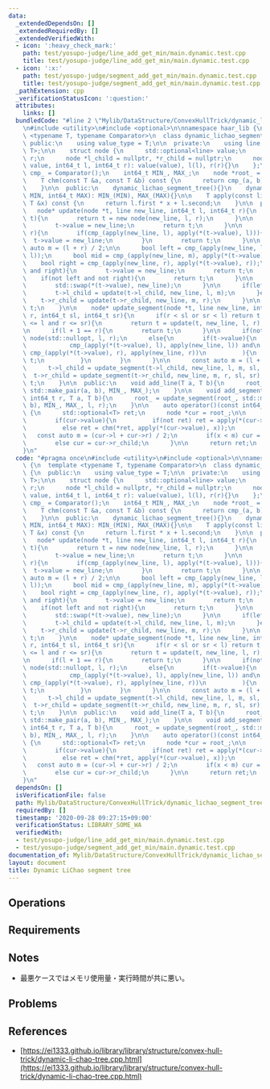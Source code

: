 ```yaml
---
data:
  _extendedDependsOn: []
  _extendedRequiredBy: []
  _extendedVerifiedWith:
  - icon: ':heavy_check_mark:'
    path: test/yosupo-judge/line_add_get_min/main.dynamic.test.cpp
    title: test/yosupo-judge/line_add_get_min/main.dynamic.test.cpp
  - icon: ':x:'
    path: test/yosupo-judge/segment_add_get_min/main.dynamic.test.cpp
    title: test/yosupo-judge/segment_add_get_min/main.dynamic.test.cpp
  _pathExtension: cpp
  _verificationStatusIcon: ':question:'
  attributes:
    links: []
  bundledCode: "#line 2 \"Mylib/DataStructure/ConvexHullTrick/dynamic_lichao_segment_tree.cpp\"\
    \n#include <utility>\n#include <optional>\n\nnamespace haar_lib {\n  template\
    \ <typename T, typename Comparator>\n  class dynamic_lichao_segment_tree {\n \
    \ public:\n    using value_type = T;\n\n  private:\n    using line = std::pair<T,\
    \ T>;\n\n    struct node {\n      std::optional<line> value;\n      int64_t l,\
    \ r;\n      node *l_child = nullptr, *r_child = nullptr;\n      node(std::optional<line>\
    \ value, int64_t l, int64_t r): value(value), l(l), r(r){}\n    };\n\n    Comparator\
    \ cmp_ = Comparator();\n    int64_t MIN_, MAX_;\n    node *root_ = nullptr;\n\n\
    \    T chm(const T &a, const T &b) const {\n      return cmp_(a, b) ? a : b;\n\
    \    }\n\n  public:\n    dynamic_lichao_segment_tree(){}\n    dynamic_lichao_segment_tree(int64_t\
    \ MIN, int64_t MAX): MIN_(MIN), MAX_(MAX){}\n\n    T apply(const line &l, const\
    \ T &x) const {\n      return l.first * x + l.second;\n    }\n\n  private:\n \
    \   node* update(node *t, line new_line, int64_t l, int64_t r){\n      if(not\
    \ t){\n        return t = new node(new_line, l, r);\n      }\n\n      if(not t->value){\n\
    \        t->value = new_line;\n        return t;\n      }\n\n      if(l + 1 ==\
    \ r){\n        if(cmp_(apply(new_line, l), apply(*(t->value), l))){\n        \
    \  t->value = new_line;\n        }\n        return t;\n      }\n\n      const\
    \ auto m = (l + r) / 2;\n\n      bool left = cmp_(apply(new_line, l), apply(*(t->value),\
    \ l));\n      bool mid = cmp_(apply(new_line, m), apply(*(t->value), m));\n  \
    \    bool right = cmp_(apply(new_line, r), apply(*(t->value), r));\n\n      if(left\
    \ and right){\n        t->value = new_line;\n        return t;\n      }\n\n  \
    \    if(not left and not right){\n        return t;\n      }\n\n      if(mid){\n\
    \        std::swap(*(t->value), new_line);\n      }\n\n      if(left != mid){\n\
    \        t->l_child = update(t->l_child, new_line, l, m);\n      }else{\n    \
    \    t->r_child = update(t->r_child, new_line, m, r);\n      }\n\n      return\
    \ t;\n    }\n\n    node* update_segment(node *t, line new_line, int64_t l, int64_t\
    \ r, int64_t sl, int64_t sr){\n      if(r < sl or sr < l) return t;\n      if(sl\
    \ <= l and r <= sr){\n        return t = update(t, new_line, l, r);\n      }\n\
    \n      if(l + 1 == r){\n        return t;\n      }\n\n      if(not t) t = new\
    \ node(std::nullopt, l, r);\n      else{\n        if(t->value){\n          if(\n\
    \            cmp_(apply(*(t->value), l), apply(new_line, l)) and\n           \
    \ cmp_(apply(*(t->value), r), apply(new_line, r))\n          ){\n            return\
    \ t;\n          }\n        }\n      }\n\n      const auto m = (l + r) / 2;\n\n\
    \      t->l_child = update_segment(t->l_child, new_line, l, m, sl, sr);\n    \
    \  t->r_child = update_segment(t->r_child, new_line, m, r, sl, sr);\n\n      return\
    \ t;\n    }\n\n  public:\n    void add_line(T a, T b){\n      root_ = update(root_,\
    \ std::make_pair(a, b), MIN_, MAX_);\n    }\n\n    void add_segment(int64_t l,\
    \ int64_t r, T a, T b){\n      root_ = update_segment(root_, std::make_pair(a,\
    \ b), MIN_, MAX_, l, r);\n    }\n\n    auto operator()(const int64_t &x) const\
    \ {\n      std::optional<T> ret;\n      node *cur = root_;\n\n      while(cur){\n\
    \        if(cur->value){\n          if(not ret) ret = apply(*(cur->value), x);\n\
    \          else ret = chm(*ret, apply(*(cur->value), x));\n        }\n\n     \
    \   const auto m = (cur->l + cur->r) / 2;\n        if(x < m) cur = cur->l_child;\n\
    \        else cur = cur->r_child;\n      }\n\n      return ret;\n    }\n  };\n\
    }\n"
  code: "#pragma once\n#include <utility>\n#include <optional>\n\nnamespace haar_lib\
    \ {\n  template <typename T, typename Comparator>\n  class dynamic_lichao_segment_tree\
    \ {\n  public:\n    using value_type = T;\n\n  private:\n    using line = std::pair<T,\
    \ T>;\n\n    struct node {\n      std::optional<line> value;\n      int64_t l,\
    \ r;\n      node *l_child = nullptr, *r_child = nullptr;\n      node(std::optional<line>\
    \ value, int64_t l, int64_t r): value(value), l(l), r(r){}\n    };\n\n    Comparator\
    \ cmp_ = Comparator();\n    int64_t MIN_, MAX_;\n    node *root_ = nullptr;\n\n\
    \    T chm(const T &a, const T &b) const {\n      return cmp_(a, b) ? a : b;\n\
    \    }\n\n  public:\n    dynamic_lichao_segment_tree(){}\n    dynamic_lichao_segment_tree(int64_t\
    \ MIN, int64_t MAX): MIN_(MIN), MAX_(MAX){}\n\n    T apply(const line &l, const\
    \ T &x) const {\n      return l.first * x + l.second;\n    }\n\n  private:\n \
    \   node* update(node *t, line new_line, int64_t l, int64_t r){\n      if(not\
    \ t){\n        return t = new node(new_line, l, r);\n      }\n\n      if(not t->value){\n\
    \        t->value = new_line;\n        return t;\n      }\n\n      if(l + 1 ==\
    \ r){\n        if(cmp_(apply(new_line, l), apply(*(t->value), l))){\n        \
    \  t->value = new_line;\n        }\n        return t;\n      }\n\n      const\
    \ auto m = (l + r) / 2;\n\n      bool left = cmp_(apply(new_line, l), apply(*(t->value),\
    \ l));\n      bool mid = cmp_(apply(new_line, m), apply(*(t->value), m));\n  \
    \    bool right = cmp_(apply(new_line, r), apply(*(t->value), r));\n\n      if(left\
    \ and right){\n        t->value = new_line;\n        return t;\n      }\n\n  \
    \    if(not left and not right){\n        return t;\n      }\n\n      if(mid){\n\
    \        std::swap(*(t->value), new_line);\n      }\n\n      if(left != mid){\n\
    \        t->l_child = update(t->l_child, new_line, l, m);\n      }else{\n    \
    \    t->r_child = update(t->r_child, new_line, m, r);\n      }\n\n      return\
    \ t;\n    }\n\n    node* update_segment(node *t, line new_line, int64_t l, int64_t\
    \ r, int64_t sl, int64_t sr){\n      if(r < sl or sr < l) return t;\n      if(sl\
    \ <= l and r <= sr){\n        return t = update(t, new_line, l, r);\n      }\n\
    \n      if(l + 1 == r){\n        return t;\n      }\n\n      if(not t) t = new\
    \ node(std::nullopt, l, r);\n      else{\n        if(t->value){\n          if(\n\
    \            cmp_(apply(*(t->value), l), apply(new_line, l)) and\n           \
    \ cmp_(apply(*(t->value), r), apply(new_line, r))\n          ){\n            return\
    \ t;\n          }\n        }\n      }\n\n      const auto m = (l + r) / 2;\n\n\
    \      t->l_child = update_segment(t->l_child, new_line, l, m, sl, sr);\n    \
    \  t->r_child = update_segment(t->r_child, new_line, m, r, sl, sr);\n\n      return\
    \ t;\n    }\n\n  public:\n    void add_line(T a, T b){\n      root_ = update(root_,\
    \ std::make_pair(a, b), MIN_, MAX_);\n    }\n\n    void add_segment(int64_t l,\
    \ int64_t r, T a, T b){\n      root_ = update_segment(root_, std::make_pair(a,\
    \ b), MIN_, MAX_, l, r);\n    }\n\n    auto operator()(const int64_t &x) const\
    \ {\n      std::optional<T> ret;\n      node *cur = root_;\n\n      while(cur){\n\
    \        if(cur->value){\n          if(not ret) ret = apply(*(cur->value), x);\n\
    \          else ret = chm(*ret, apply(*(cur->value), x));\n        }\n\n     \
    \   const auto m = (cur->l + cur->r) / 2;\n        if(x < m) cur = cur->l_child;\n\
    \        else cur = cur->r_child;\n      }\n\n      return ret;\n    }\n  };\n\
    }\n"
  dependsOn: []
  isVerificationFile: false
  path: Mylib/DataStructure/ConvexHullTrick/dynamic_lichao_segment_tree.cpp
  requiredBy: []
  timestamp: '2020-09-28 09:27:15+09:00'
  verificationStatus: LIBRARY_SOME_WA
  verifiedWith:
  - test/yosupo-judge/line_add_get_min/main.dynamic.test.cpp
  - test/yosupo-judge/segment_add_get_min/main.dynamic.test.cpp
documentation_of: Mylib/DataStructure/ConvexHullTrick/dynamic_lichao_segment_tree.cpp
layout: document
title: Dynamic LiChao segment tree
---
```


## Operations

## Requirements

## Notes

- 最悪ケースではメモリ使用量・実行時間が共に悪い。

## Problems

## References

- [https://ei1333.github.io/library/library/structure/convex-hull-trick/dynamic-li-chao-tree.cpp.html](https://ei1333.github.io/library/library/structure/convex-hull-trick/dynamic-li-chao-tree.cpp.html)
